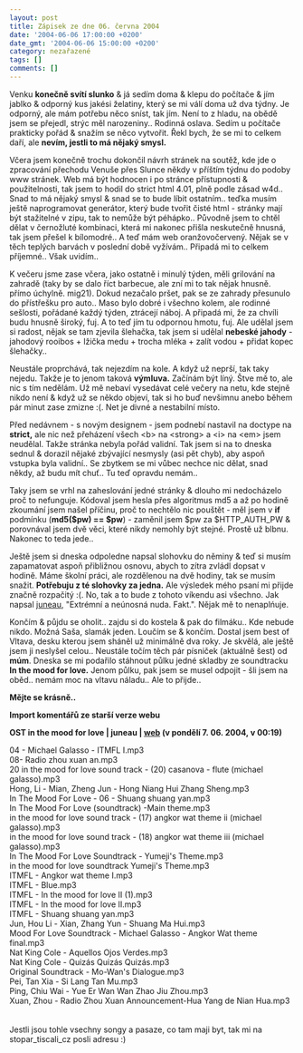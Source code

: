 ```yaml
---
layout: post
title: Zápisek ze dne 06. června 2004
date: '2004-06-06 17:00:00 +0200'
date_gmt: '2004-06-06 15:00:00 +0200'
category: nezařazené
tags: []
comments: []
---
```

<p>Venku <strong>konečně svítí slunko</strong> &amp; já sedím doma &amp; klepu do počítače &amp; jím jablko &amp; odporný kus jakési  želatiny, který se mi válí doma už dva týdny. Je odporný, ale mám potřebu něco sníst, tak jím. Není to z hladu,  na obědě jsem se přejedl, strýc měl narozeniny.. Rodinná oslava. Sedím u počítače prakticky pořád &amp; snažím se  něco vytvořit. Řekl bych, že se mi to celkem daří, ale <strong>nevím, jestli to má nějaký smysl.</strong></p>
<p>Včera jsem konečně trochu dokončil návrh stránek na soutěž, kde jde o zpracování přechodu Venuše přes Slunce  někdy v příštím týdnu do podoby www stránek. Web má být hodnocen i po stránce přístupnosti &amp; použitelnosti,  tak jsem to hodil do strict html 4.01, plně podle zásad w4d.. Snad to má nějaký smysl &amp; snad se to bude líbit  ostatním.. teďka musím ještě naprogramovat generátor, který bude tvořit čisté html - stránky mají být stažitelné  v zipu, tak to nemůže být péhápko.. Původně jsem to chtěl dělat v černožluté kombinaci, která mi nakonec přišla  neskutečně hnusná, tak jsem přešel k bílomodré.. A teď mám web oranžovočervený. Nějak se v těch teplých barvách  v poslední době vyžívám.. Připadá mi to celkem příjemné.. Však uvidím..</p>
<p>K večeru jsme zase včera, jako ostatně i minulý týden, měli grilování na zahradě (taky by se dalo říct barbecue,  ale zní mi to tak nějak hnusně. přímo úchylně. mig21). Dokud nezačalo pršet, pak se ze zahrady přesunulo do  přístřešku pro auto.. Maso bylo dobré i všechno kolem, ale rodinné sešlosti, pořádané každý týden, ztrácejí náboj.  A připadá mi, že za chvíli budu hnusně široký, fuj. A to teď jím tu odpornou hmotu, fuj. Ale udělal jsem si radost,  nějak se tam zjevila šlehačka, tak jsem si udělal <strong>nebeské jahody</strong> - jahodový rooibos + lžička medu + trocha mléka +  zalít vodou + přidat kopec šlehačky..</p>
<p>Neustále proprchává, tak nejezdím na kole. A když už neprší, tak taky nejedu. Takže je to jenom taková <strong>výmluva.</strong>  Začínám být líný. Štve mě to, ale nic s tím nedělám. Už mě nebaví vysedávat celé večery na netu, kde stejně nikdo  není &amp; když už se někdo objeví, tak si ho buď nevšimnu anebo během pár minut zase zmizne :(. Net je divné a  nestabilní místo.</p>
<p>Před nedávnem - s novým designem - jsem podnebí nastavil na doctype na <strong>strict,</strong> ale nic než  přeházení všech &lt;b&gt; na &lt;strong&gt; a &lt;i&gt; na &lt;em&gt; jsem neudělal. Takže stránka nebyla pořád  validní. Tak jsem si na to dneska sednul &amp; dorazil nějaké zbývající nesmysly (asi pět chyb), aby aspoň vstupka  byla validní.. Se zbytkem se mi vůbec nechce nic dělat, snad někdy, až budu mít chuť.. Tu teď opravdu nemám..</p>
<p>Taky jsem se vrhl na zaheslování jedné stránky &amp; dlouho mi nedocházelo proč to nefunguje. Kódoval jsem  hesla přes algoritmus md5 a až po hodině zkoumání jsem našel příčinu, proč to nechtělo nic pouštět - měl  jsem v <strong>if</strong> podmínku (<strong>md5($pw) == $pw</strong>) - zaměnil jsem $pw za $HTTP_AUTH_PW &amp; porovnával jsem dvě věci, které  nikdy nemohly být stejné. Prostě už blbnu. Nakonec to teda jede..</p>
<p>Ještě jsem si dneska odpoledne napsal slohovku do něminy &amp; teď si musím zapamatovat aspoň přibližnou osnovu,  abych to zítra zvládl dopsat v hodině. Máme školní práci, ale rozdělenou na dvě hodiny, tak se musím snažit.  <strong>Potřebuju z té slohovky za jedna.</strong> Ale výsledek mého psaní mi přijde značně rozpačitý :(. No, tak a to bude z tohoto  víkendu asi všechno. Jak napsal <a href="http://juneau.wz.cz">juneau</a>, &quot;Extrémní a neúnosná nuda. Fakt.&quot;.  Nějak mě to nenaplńuje.</p>
<p>Končím &amp; půjdu se oholit.. zajdu si do kostela &amp; pak do filmáku.. Kde nebude nikdo. Možná Saša, slamák  jeden. Loučím se &amp; končím. Dostal jsem best of Vltava, desku kterou jsem sháněl už minimálně dva roky. Je skvělá,  ale ještě jsem ji neslyšel celou.. Neustále točím těch pár písniček (aktuálně šest) od <strong>múm</strong>. Dneska se mi  podařilo stáhnout půlku jedné skladby ze soundtracku <strong>In the mood for love.</strong> Jenom půlku, pak jsem se musel  odpojit - šli jsem na oběd.. nemám moc na vltavu náladu.. Ale to přijde..</p>
<p><strong>Mějte se krásně..</strong></p>
<div class="import-komentaru">
<p><strong>Import komentářů ze starší verze webu</strong></p>
<div class="comment">
<p style="font-weight:bold"><span class="compredmet">OST in the mood for love</span> | <span class="comname">juneau</span> |  <a href="http://juneau.wz.cz">web</a> (v&nbsp;pondělí&nbsp;7.&nbsp;06.&nbsp;2004,&nbsp;v&nbsp;00:19)</p>
<p>04 - Michael Galasso - ITMFL I.mp3 <br> 08- Radio zhou xuan an.mp3 <br> 20 in the mood for love sound track - (20) casanova - flute (michael galasso).mp3 <br> Hong, Li - Mian, Zheng Jun - Hong Niang Hui Zhang Sheng.mp3 <br> In The Mood For Love - 06 - Shuang shuang yan.mp3 <br> In The Mood For Love (soundtrack) -Main theme.mp3 <br> in the mood for love sound track - (17) angkor wat theme ii (michael galasso).mp3 <br> in the mood for love sound track - (18) angkor wat theme iii (michael galasso).mp3 <br> In The Mood For Love Soundtrack - Yumeji's Theme.mp3 <br> in the mood for love soundtrack Yumeji's Theme.mp3 <br> ITMFL - Angkor wat theme I.mp3 <br> ITMFL - Blue.mp3 <br> ITMFL - In the mood for love II (1).mp3 <br> ITMFL - In the mood for love II.mp3 <br> ITMFL - Shuang shuang yan.mp3 <br> Jun, Hou Li - Xian, Zhang Yun - Shuang Ma Hui.mp3 <br> Mood For Love Soundtrack - Michael Galasso - Angkor Wat theme final.mp3 <br> Nat King Cole - Aquellos Ojos Verdes.mp3 <br> Nat King Cole - Quizás Quizás Quizás.mp3 <br> Original Soundtrack - Mo-Wan's Dialogue.mp3 <br> Pei, Tan Xia - Si Lang Tan Mu.mp3 <br> Ping, Chiu Wai - Yue Er Wan Wan Zhao Jiu Zhou.mp3 <br> Xuan, Zhou - Radio Zhou Xuan Announcement-Hua Yang de Nian Hua.mp3 <br>  <br>  <br> Jestli jsou tohle vsechny songy a pasaze, co tam maji byt, tak mi na stopar_tiscali_cz posli adresu :) </p>
</div>
</div>
